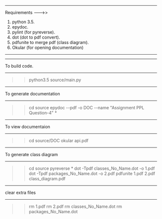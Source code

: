 ***********************************************************
Requirements --->>
1. python 3.5.
2. epydoc.
3. pylint (for pyreverse).
4. dot (dot to pdf convert).
5. pdfunite to merge pdf (class diagram).
6. Okular (for opening documentation)
***********************************************************

************************************************************
To build code.
************************************************************
>> python3.5 source/main.py

************************************************************
To generate documentation
************************************************************
>> cd source
>> epydoc --pdf -o DOC --name "Assignment PPL Question-4" *


************************************************************
To view documentaion
************************************************************
>> cd source/DOC
>> okular api.pdf

************************************************************
To generate class diagram
************************************************************
>> cd source
>> pyreverse *
>> dot -Tpdf classes_No_Name.dot -o 1.pdf
>> dot -Tpdf packages_No_Name.dot -o 2.pdf
>> pdfunite 1.pdf 2.pdf class_diagram.pdf

************************************************************
clear extra files
************************************************************
>> rm 1.pdf
>> rm 2.pdf
>> rm classes_No_Name.dot
>> rm packages_No_Name.dot
